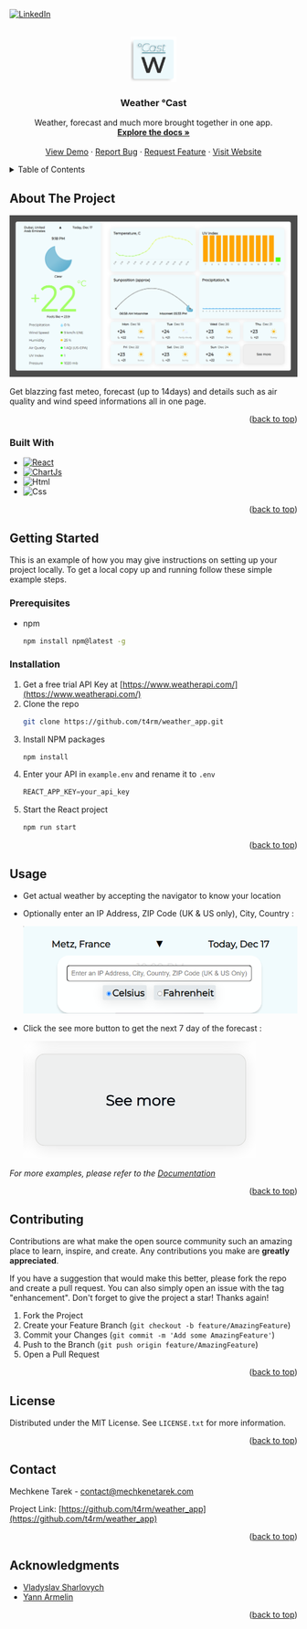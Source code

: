 <!-- Readme template from https://github.com/othneildrew/Best-README-Template -->
<a name="readme-top"></a>


[![LinkedIn][linkedin-shield]](https://www.linkedin.com/in/tareek/)



<!-- PROJECT LOGO -->
<br />
<div align="center">
  <a href="https://github.com/t4rm/weather_app">
    <img src="public/assets/images/brand/logo.png" alt="Logo" width="80" height="80">
  </a>

<h3 align="center">Weather °Cast</h3>

  <p align="center">
    Weather, forecast and much more brought together in one app.
    <br />
    <a href="https://github.com/t4rm/weather_app/wiki"><strong>Explore the docs »</strong></a>
    <br />
    <br />
    <a href="https://github.com/t4rm/weather_app/assets/video/demo.mp4">View Demo</a>
    ·
    <a href="https://github.com/t4rm/weather_app/issues">Report Bug</a>
    ·
    <a href="https://github.com/t4rm/weather_app/issues">Request Feature</a>
    ·
    <a href="https://weather.mechkenetarek.com">Visit Website</a>
  </p>
</div>



<!-- TABLE OF CONTENTS -->
<details>
  <summary>Table of Contents</summary>
  <ol>
    <li>
      <a href="#about-the-project">About The Project</a>
      <ul>
        <li><a href="#built-with">Built With</a></li>
      </ul>
    </li>
    <li>
      <a href="#getting-started">Getting Started</a>
      <ul>
        <li><a href="#prerequisites">Prerequisites</a></li>
        <li><a href="#installation">Installation</a></li>
      </ul>
    </li>
    <li><a href="#usage">Usage</a></li>
    <li><a href="#contributing">Contributing</a></li>
    <li><a href="#license">License</a></li>
    <li><a href="#contact">Contact</a></li>
    <li><a href="#acknowledgments">Acknowledgments</a></li>
  </ol>
</details>



<!-- ABOUT THE PROJECT -->
## About The Project

[![Weather Cast Screen Shot][product-screenshot]](https://weather.mechkenetarek.com)

Get blazzing fast meteo, forecast (up to 14days) and details such as air quality and wind speed informations all in one page.

<p align="right">(<a href="#readme-top">back to top</a>)</p>



### Built With

* [![React][React.js]][React-url]
* [![ChartJs][Chart.js]][Chart.js-url]
* ![Html][Html5]
* ![Css][Css3]


<p align="right">(<a href="#readme-top">back to top</a>)</p>



<!-- GETTING STARTED -->
## Getting Started

This is an example of how you may give instructions on setting up your project locally.
To get a local copy up and running follow these simple example steps.

### Prerequisites

* npm
  ```sh
  npm install npm@latest -g
  ```

### Installation

1. Get a free trial API Key at [https://www.weatherapi.com/](https://www.weatherapi.com/)
2. Clone the repo
   ```sh
   git clone https://github.com/t4rm/weather_app.git
   ```
3. Install NPM packages
   ```sh
   npm install
   ```
4. Enter your API in `example.env` and rename it to `.env`
   ```js
   REACT_APP_KEY=your_api_key
   ```
5. Start the React project
   ```sh
   npm run start
   ```
   
<p align="right">(<a href="#readme-top">back to top</a>)</p>



<!-- USAGE EXAMPLES -->
## Usage

* Get actual weather by accepting the navigator to know your location
  
* Optionally enter an IP Address, ZIP Code (UK & US only), City, Country :
  
  ![image][search]

* Click the see more button to get the next 7 day of the forecast :

  ![image][seemore]

_For more examples, please refer to the [Documentation](https://github.com/t4rm/weather_app/wiki)_

<p align="right">(<a href="#readme-top">back to top</a>)</p>



<!-- CONTRIBUTING -->
## Contributing

Contributions are what make the open source community such an amazing place to learn, inspire, and create. Any contributions you make are **greatly appreciated**.

If you have a suggestion that would make this better, please fork the repo and create a pull request. You can also simply open an issue with the tag "enhancement".
Don't forget to give the project a star! Thanks again!

1. Fork the Project
2. Create your Feature Branch (`git checkout -b feature/AmazingFeature`)
3. Commit your Changes (`git commit -m 'Add some AmazingFeature'`)
4. Push to the Branch (`git push origin feature/AmazingFeature`)
5. Open a Pull Request

<p align="right">(<a href="#readme-top">back to top</a>)</p>



<!-- LICENSE -->
## License

Distributed under the MIT License. See `LICENSE.txt` for more information.

<p align="right">(<a href="#readme-top">back to top</a>)</p>



<!-- CONTACT -->
## Contact

Mechkene Tarek - contact@mechkenetarek.com

Project Link: [https://github.com/t4rm/weather_app](https://github.com/t4rm/weather_app)

<p align="right">(<a href="#readme-top">back to top</a>)</p>



<!-- ACKNOWLEDGMENTS -->
## Acknowledgments

* [Vladyslav Sharlovych](https://dribbble.com/shots/19266713-Weather-Forecast-Dashboard)
* [Yann Armelin](https://yqnn.github.io/svg-path-editor/)

<p align="right">(<a href="#readme-top">back to top</a>)</p>



<!-- MARKDOWN LINKS & IMAGES -->
<!-- https://www.markdownguide.org/basic-syntax/#reference-style-links -->



[linkedin-shield]: https://img.shields.io/badge/-LinkedIn-black.svg?style=for-the-badge&logo=linkedin&colorB=555
[linkedin-url]: https://www.linkedin.com/in/tareek/
[product-screenshot]: public/assets/images/brand/screenshot.png
[Html5]: https://img.shields.io/badge/HTML-239120?style=for-the-badge&logo=html5&logoColor=white
[Css3]: https://img.shields.io/badge/css3-%231572B6.svg?style=for-the-badge&logo=css3&logoColor=white
[React.js]: https://img.shields.io/badge/React-20232A?style=for-the-badge&logo=react&logoColor=61DAFB
[React-url]: https://reactjs.org/
[Chart.js]: https://img.shields.io/badge/chart.js-F5788D.svg?style=for-the-badge&logo=chart.js&logoColor=white
[Chart.js-url]: https://www.chartjs.org/
[seemore]: public/assets/readme/seemore.gif
[search]: public/assets/readme/search.png
